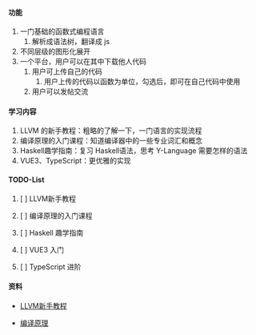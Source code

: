 #### 功能

1. 一门基础的函数式编程语言
   1. 解析成语法树，翻译成 js
2. 不同层级的图形化展开
3. 一个平台，用户可以在其中下载他人代码
   1. 用户可上传自己的代码
      1. 用户上传的代码以函数为单位，勾选后，即可在自己代码中使用
   2. 用户可以发帖交流





#### 学习内容

1. LLVM 的新手教程：粗略的了解一下，一门语言的实现流程
2. 编译原理的入门课程：知道编译器中的一些专业词汇和概念
3. Haskell趣学指南：复习 Haskell语法，思考 Y-Language 需要怎样的语法
4. VUE3、TypeScript：更优雅的实现





#### TODO-List

1. [ ] LLVM新手教程

2. [ ] 编译原理的入门课程

3. [ ] Haskell 趣学指南

4. [ ] VUE3 入门

5. [ ] TypeScript 进阶





#### 资料

* [LLVM新手教程](https://llvm.org/docs/tutorial/MyFirstLanguageFrontend/index.html)

* [编译原理](https://mooc.study.163.com/course/1000002001?tid=1000003000&_trace_c_p_k2_=532ad6bde6134483b1eae90c808c9caf#/info)

